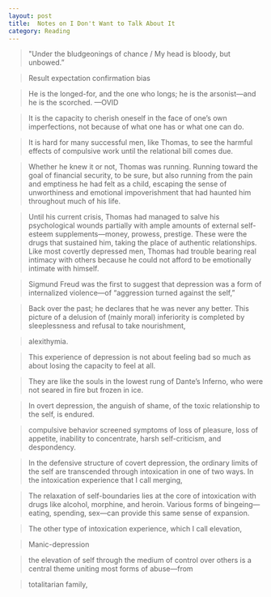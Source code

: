 ```yaml
---
layout: post
title:  Notes on I Don't Want to Talk About It
category: Reading
---
```


> "Under the bludgeonings of chance / My head is bloody, but unbowed.”

> Result expectation confirmation bias

>He is the longed-for, and the one who longs; he is the arsonist—and he is the scorched. —OVID
                

> It is the capacity to cherish oneself in the face of one’s own imperfections, not because of what one has or what one can do.
                
> It is hard for many successful men, like Thomas, to see the harmful effects of compulsive work until the relational bill comes due.
                
> Whether he knew it or not, Thomas was running. Running toward the goal of financial security, to be sure, but also running from the pain and emptiness he had felt as a child, escaping the sense of unworthiness and emotional impoverishment that had haunted him throughout much of his life.
                
> Until his current crisis, Thomas had managed to salve his psychological wounds partially with ample amounts of external self-esteem supplements—money, prowess, prestige. These were the drugs that sustained him, taking the place of authentic relationships. Like most covertly depressed men, Thomas had trouble bearing real intimacy with others because he could not afford to be emotionally intimate with himself.
                
> Sigmund Freud was the first to suggest that depression was a form of internalized violence—of “aggression turned against the self,”
                
>Back over the past; he declares that he was never any better. This picture of a delusion of (mainly moral) inferiority is completed by sleeplessness and refusal to take nourishment,
                
> alexithymia.
                
>This experience of depression is not about feeling bad so much as about losing the capacity to feel at all.
                
>They are like the souls in the lowest rung of Dante’s Inferno, who were not seared in fire but frozen in ice.
                
>In overt depression, the anguish of shame, of the toxic relationship to the self, is endured.
                
> compulsive behavior screened symptoms of loss of pleasure, loss of appetite, inability to concentrate, harsh self-criticism, and despondency.
                
> In the defensive structure of covert depression, the ordinary limits of the self are transcended through intoxication in one of two ways. In the intoxication experience that I call merging,
                
> The relaxation of self-boundaries lies at the core of intoxication with drugs like alcohol, morphine, and heroin. Various forms of bingeing—eating, spending, sex—can provide this same sense of expansion.
                
> The other type of intoxication experience, which I call elevation,
                
> Manic-depression
                
>the elevation of self through the medium of control over others is a central theme uniting most forms of abuse—from
                
> totalitarian family,

